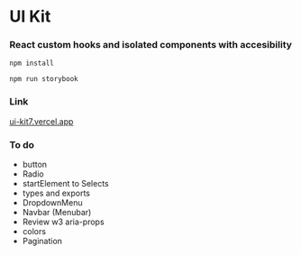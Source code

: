 # UI Kit

### React custom hooks and isolated components with accesibility

`npm install`

`npm run storybook`

### Link

[ui-kit7.vercel.app](https://ui-kit7.vercel.app/)

### To do

- button
- Radio
- startElement to Selects
- types and exports
- DropdownMenu
- Navbar (Menubar)
- Review w3 aria-props
- colors
- Pagination
